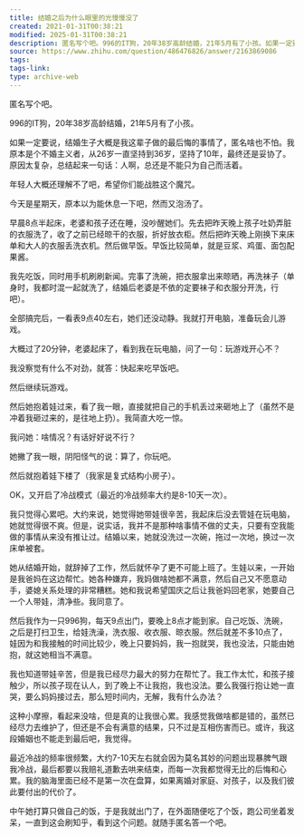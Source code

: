 ```yaml
---
title: 结婚之后为什么眼里的光慢慢没了
created: 2021-01-31T00:38:21
modified: 2025-01-31T00:38:21
description: 匿名写个吧。996的IT狗，20年38岁高龄结婚，21年5月有了小孩。如果一定要说，结婚生子大概是我这辈子做的…
source: https://www.zhihu.com/question/486476826/answer/2163869086
tags: 
tags-link: 
type: archive-web
---
```

匿名写个吧。

996的IT狗，20年38岁高龄结婚，21年5月有了小孩。

如果一定要说，结婚生子大概是我这辈子做的最后悔的事情了，匿名啥也不怕。我原本是个不婚主义者，从26岁一直坚持到36岁，坚持了10年，最终还是妥协了。原因太复杂，总结起来一句话：人啊，总还是不能只为自己而活着。

年轻人大概还理解不了吧，希望你们能战胜这个魔咒。

今天是星期天，原本以为能休息一下吧，然而又泡汤了。

早晨8点半起床，老婆和孩子还在睡，没吵醒她们。先去把昨天晚上孩子吐奶弄脏的衣服洗了，收了之前已经晾干的衣服，折好放衣柜。然后把昨天晚上刚换下来床单和大人的衣服丢洗衣机。然后做早饭。早饭比较简单，就是豆浆、鸡蛋、面包配果酱。

我先吃饭，同时用手机刷刷新闻。完事了洗碗，把衣服拿出来晾晒，再洗袜子（单身时，我都时混一起就洗了，结婚后老婆是不依的定要袜子和衣服分开洗，行吧）。

全部搞完后，一看表9点40左右，她们还没动静。我就打开电脑，准备玩会儿游戏。

大概过了20分钟，老婆起床了，看到我在玩电脑，问了一句：玩游戏开心不？

我没察觉有什么不对劲，就答：快起来吃早饭吧。

然后继续玩游戏。

然后她抱着娃过来，看了我一眼，直接就把自己的手机丢过来砸地上了（虽然不是冲着我砸过来的，是往地上扔）。我简直大吃一惊。

我问她：啥情况？有话好好说不行？

她撇了我一眼，阴阳怪气的说：算了，你玩吧。

然后就抱着娃下楼了（我家是复式结构小房子）。

OK，又开启了冷战模式（最近的冷战频率大约是8-10天一次）。

我只觉得心累吧。大约来说，她觉得她带娃很辛苦，我起床后没去管娃在玩电脑，她就觉得很不爽。但是，说实话，我并不是那种啥事情不做的丈夫，只要有空我能做的事情从来没有推让过。结婚以来，她就没洗过一次碗，拖过一次地，换过一次床单被套。

她从结婚开始，就辞掉了工作，然后就怀孕了更不可能上班了。生娃以来，一开始是我爸妈在这边帮忙。她各种嫌弃，我妈做啥她都不满意，然后自己又不愿意动手，婆媳关系处理的非常糟糕。她和我说希望国庆之后让我爸妈回老家，她要自己一个人带娃，清净些。我同意了。

然后我作为一只996狗，每天9点出门，要晚上8点才能到家。自己吃饭、洗碗，之后是打扫卫生，给娃洗澡，洗衣服、收衣服、晾衣服。然后就差不多10点了，娃因为和我接触的时间比较少，晚上只要妈妈，我一抱就哭，我也没法，只能由她抱，就这她相当不满意。

我也知道带娃辛苦，但是我已经尽力最大的努力在帮忙了。我工作太忙，和孩子接触少，所以孩子现在认人，到了晚上不让我抱，我也没法。要么我强行抱让她一直哭，要么妈妈接过去，那么短时间内，无解，我有什么办法？

这种小摩擦，看起来没啥，但是真的让我很心累。我感觉我做啥都是错的，虽然已经尽力去维护了，但还是不会有满意的结果，只不过是互相伤害而已。或许，我这段婚姻也不能走到最后吧，我觉得。

最近冷战的频率很频繁，大约7-10天左右就会因为莫名其妙的问题出现暴脾气跟我冷战，最后都要以我赔礼道歉去哄来结束，而每一次我都觉得无比的后悔和心累。我的脑海里面已经不是第一次在盘算，如果离婚对家庭、对孩子，以及我们彼此要付出的代价了。

中午她打算只做自己的饭，于是我就出门了，在外面随便吃了个饭，跑公司坐着发呆，一直到这会刷知乎，看到这个问题。就随手匿名答一个吧。